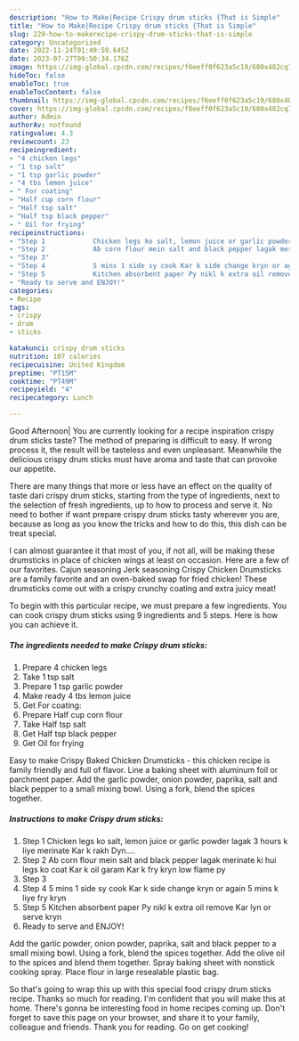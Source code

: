 ```yaml
---
description: "How to Make|Recipe Crispy drum sticks {That is Simple"
title: "How to Make|Recipe Crispy drum sticks {That is Simple"
slug: 229-how-to-makerecipe-crispy-drum-sticks-that-is-simple
category: Uncategorized
date: 2022-11-24T01:49:59.645Z
date: 2023-07-27T09:50:34.176Z
image: https://img-global.cpcdn.com/recipes/f6eeff0f623a5c19/680x482cq70/crispy-drum-sticks-recipe-main-photo.jpg
hideToc: false
enableToc: true
enableTocContent: false
thumbnail: https://img-global.cpcdn.com/recipes/f6eeff0f623a5c19/680x482cq70/crispy-drum-sticks-recipe-main-photo.jpg
cover: https://img-global.cpcdn.com/recipes/f6eeff0f623a5c19/680x482cq70/crispy-drum-sticks-recipe-main-photo.jpg
author: Admin
authorAv: notfound
ratingvalue: 4.3
reviewcount: 23
recipeingredient:
- "4 chicken legs"
- "1 tsp salt"
- "1 tsp garlic powder"
- "4 tbs lemon juice"
- " For coating"
- "Half cup corn flour"
- "Half tsp salt"
- "Half tsp black pepper"
- " Oil for frying"
recipeinstructions:
- "Step 1            Chicken legs ko salt, lemon juice or garlic powder lagak 3 hours k liye merinate Kar k rakh Dyn...."
- "Step 2            Ab corn flour mein salt and black pepper lagak merinate ki hui legs ko coat Kar k oil garam Kar k fry kryn low flame py"
- "Step 3"
- "Step 4            5 mins 1 side sy cook Kar k side change kryn or again 5 mins k liye fry kryn"
- "Step 5            Kitchen absorbent paper Py nikl k extra oil remove Kar lyn or serve kryn"
- "Ready to serve and ENJOY!"
categories:
- Recipe
tags:
- crispy
- drum
- sticks

katakunci: crispy drum sticks 
nutrition: 107 calories
recipecuisine: United Kingdom
preptime: "PT15M"
cooktime: "PT49M"
recipeyield: "4"
recipecategory: Lunch

---
```



Good Afternoon| You are currently looking for a recipe inspiration crispy drum sticks taste? The method of preparing is difficult to easy. If wrong process it, the result will be tasteless and even unpleasant. Meanwhile the delicious crispy drum sticks must have aroma and taste that can provoke our appetite.






There are many things that more or less have an effect on the quality of taste dari crispy drum sticks, starting from the type of ingredients, next to the selection of fresh ingredients, up to how to process and serve it. No need to bother if want prepare crispy drum sticks tasty wherever you are, because as long as you know the tricks and how to do this, this dish can be treat special.


I can almost guarantee it that most of you, if not all, will be making these drumsticks in place of chicken wings at least on occasion. Here are a few of our favorites. Cajun seasoning Jerk seasoning Crispy Chicken Drumsticks are a family favorite and an oven-baked swap for fried chicken! These drumsticks come out with a crispy crunchy coating and extra juicy meat!


To begin with this particular recipe, we must prepare a few ingredients. You can cook crispy drum sticks using 9 ingredients and 5 steps. Here is how you can achieve it.

<!--inarticleads1-->

##### The ingredients needed to make Crispy drum sticks:

1. Prepare 4 chicken legs
1. Take 1 tsp salt
1. Prepare 1 tsp garlic powder
1. Make ready 4 tbs lemon juice
1. Get  For coating:
1. Prepare Half cup corn flour
1. Take Half tsp salt
1. Get Half tsp black pepper
1. Get  Oil for frying


Easy to make Crispy Baked Chicken Drumsticks - this chicken recipe is family friendly and full of flavor. Line a baking sheet with aluminum foil or parchment paper. Add the garlic powder, onion powder, paprika, salt and black pepper to a small mixing bowl. Using a fork, blend the spices together. 

<!--inarticleads2-->

##### Instructions to make Crispy drum sticks:

1. Step 1            Chicken legs ko salt, lemon juice or garlic powder lagak 3 hours k liye merinate Kar k rakh Dyn....
1. Step 2            Ab corn flour mein salt and black pepper lagak merinate ki hui legs ko coat Kar k oil garam Kar k fry kryn low flame py
1. Step 3
1. Step 4            5 mins 1 side sy cook Kar k side change kryn or again 5 mins k liye fry kryn
1. Step 5            Kitchen absorbent paper Py nikl k extra oil remove Kar lyn or serve kryn
1. Ready to serve and ENJOY!

Add the garlic powder, onion powder, paprika, salt and black pepper to a small mixing bowl. Using a fork, blend the spices together. Add the olive oil to the spices and blend them together. Spray baking sheet with nonstick cooking spray. Place flour in large resealable plastic bag. 

So that's going to wrap this up with this special food crispy drum sticks recipe. Thanks so much for reading. I'm confident that you will make this at home. There's gonna be interesting food in home recipes coming up. Don't forget to save this page on your browser, and share it to your family, colleague and friends. Thank you for reading. Go on get cooking!

